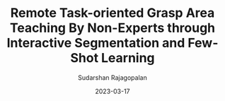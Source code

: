 ---
layout: post
image: /images/
title: "Remote Task-oriented Grasp Area Teaching By Non-Experts through Interactive Segmentation and Few-Shot Learning"
authors: "Furkan Kaynar*, <strong>Sudarshan Rajagopalan*</strong>, Shaobo Zhou, Eckehard Steinbach"
categories: conferences
# excerpt: 'This paper is about the number 3. The number 4 is left for future work.'
date: 2023-03-17
venue: 'AAAI Workshop on Artificial Intelligence for User-Centric Assistance for at Home Tasks'
# slidesurl: 'http://academicpages.github.io/files/slides3.pdf'
arxiv: 'https://arxiv.org/abs/2303.10195'
author: "Sudarshan Rajagopalan"
code: https://github.com/sudraj2002/fsgrasp
---
